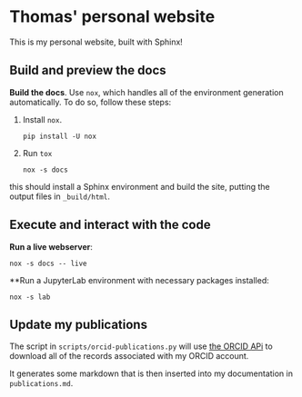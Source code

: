 # Thomas' personal website

This is my personal website, built with Sphinx!

## Build and preview the docs

**Build the docs**. Use `nox`, which handles all of the environment generation automatically.
To do so, follow these steps:

1. Install `nox`.

   ```shell
   pip install -U nox
   ```
2. Run `tox`

   ```shell
   nox -s docs
   ```

this should install a Sphinx environment and build the site, putting the output files in `_build/html`.

## Execute and interact with the code

**Run a live webserver**:

```shell
nox -s docs -- live
```

**Run a JupyterLab environment with necessary packages installed:

```shell
nox -s lab
```

## Update my publications

The script in `scripts/orcid-publications.py` will use [the ORCID APi](https://info.orcid.org/documentation/api-tutorials/api-tutorial-read-data-on-a-record/) to download all of the records associated with my ORCID account.

It generates some markdown that is then inserted into my documentation in `publications.md`.
